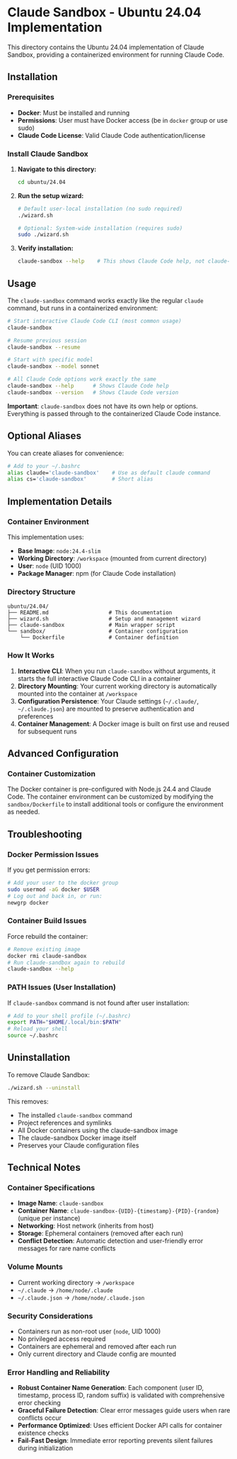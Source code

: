 # Claude Sandbox - Ubuntu 24.04 Implementation

This directory contains the Ubuntu 24.04 implementation of Claude Sandbox, providing a containerized environment for running Claude Code.

## Installation

### Prerequisites

- **Docker**: Must be installed and running
- **Permissions**: User must have Docker access (be in `docker` group or use sudo)
- **Claude Code License**: Valid Claude Code authentication/license

### Install Claude Sandbox

1. **Navigate to this directory:**
   ```bash
   cd ubuntu/24.04
   ```

2. **Run the setup wizard:**
   ```bash
   # Default user-local installation (no sudo required)
   ./wizard.sh
   
   # Optional: System-wide installation (requires sudo)
   sudo ./wizard.sh
   ```

3. **Verify installation:**
   ```bash
   claude-sandbox --help    # This shows Claude Code help, not claude-sandbox help
   ```

## Usage

The `claude-sandbox` command works exactly like the regular `claude` command, but runs in a containerized environment:

```bash
# Start interactive Claude Code CLI (most common usage)
claude-sandbox

# Resume previous session
claude-sandbox --resume

# Start with specific model
claude-sandbox --model sonnet

# All Claude Code options work exactly the same
claude-sandbox --help      # Shows Claude Code help
claude-sandbox --version   # Shows Claude Code version
```

**Important**: `claude-sandbox` does not have its own help or options. Everything is passed through to the containerized Claude Code instance.

## Optional Aliases

You can create aliases for convenience:

```bash
# Add to your ~/.bashrc
alias claude='claude-sandbox'    # Use as default claude command
alias cs='claude-sandbox'        # Short alias
```

## Implementation Details

### Container Environment

This implementation uses:
- **Base Image**: `node:24.4-slim`
- **Working Directory**: `/workspace` (mounted from current directory)
- **User**: `node` (UID 1000)
- **Package Manager**: npm (for Claude Code installation)

### Directory Structure

```
ubuntu/24.04/
├── README.md                   # This documentation
├── wizard.sh                   # Setup and management wizard
├── claude-sandbox              # Main wrapper script
└── sandbox/                    # Container configuration
    └── Dockerfile              # Container definition
```

### How It Works

1. **Interactive CLI**: When you run `claude-sandbox` without arguments, it starts the full interactive Claude Code CLI in a container
2. **Directory Mounting**: Your current working directory is automatically mounted into the container at `/workspace`
3. **Configuration Persistence**: Your Claude settings (`~/.claude/`, `~/.claude.json`) are mounted to preserve authentication and preferences
4. **Container Management**: A Docker image is built on first use and reused for subsequent runs

## Advanced Configuration

### Container Customization

The Docker container is pre-configured with Node.js 24.4 and Claude Code. The container environment can be customized by modifying the `sandbox/Dockerfile` to install additional tools or configure the environment as needed.

## Troubleshooting

### Docker Permission Issues

If you get permission errors:

```bash
# Add your user to the docker group
sudo usermod -aG docker $USER
# Log out and back in, or run:
newgrp docker
```

### Container Build Issues

Force rebuild the container:

```bash
# Remove existing image
docker rmi claude-sandbox
# Run claude-sandbox again to rebuild
claude-sandbox --help
```

### PATH Issues (User Installation)

If `claude-sandbox` command is not found after user installation:

```bash
# Add to your shell profile (~/.bashrc)
export PATH="$HOME/.local/bin:$PATH"
# Reload your shell
source ~/.bashrc
```

## Uninstallation

To remove Claude Sandbox:

```bash
./wizard.sh --uninstall
```

This removes:
- The installed `claude-sandbox` command
- Project references and symlinks  
- All Docker containers using the claude-sandbox image
- The claude-sandbox Docker image itself
- Preserves your Claude configuration files

## Technical Notes

### Container Specifications

- **Image Name**: `claude-sandbox`
- **Container Name**: `claude-sandbox-{UID}-{timestamp}-{PID}-{random}` (unique per instance)
- **Networking**: Host network (inherits from host)
- **Storage**: Ephemeral containers (removed after each run)
- **Conflict Detection**: Automatic detection and user-friendly error messages for rare name conflicts

### Volume Mounts

- Current working directory → `/workspace`
- `~/.claude` → `/home/node/.claude`
- `~/.claude.json` → `/home/node/.claude.json`

### Security Considerations

- Containers run as non-root user (`node`, UID 1000)
- No privileged access required
- Containers are ephemeral and removed after each run
- Only current directory and Claude config are mounted

### Error Handling and Reliability

- **Robust Container Name Generation**: Each component (user ID, timestamp, process ID, random suffix) is validated with comprehensive error checking
- **Graceful Failure Detection**: Clear error messages guide users when rare conflicts occur
- **Performance Optimized**: Uses efficient Docker API calls for container existence checks
- **Fail-Fast Design**: Immediate error reporting prevents silent failures during initialization
